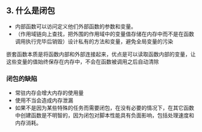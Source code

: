 ## 3. 什么是闭包

- 内部函数可以访问定义他们外部函数的参数和变量。
- （作用域链向上查找，把外围的作用域中的变量值存储在内存中而不是在函数调用执行完毕后销毁）设计私有的方法和变量，避免全局变量的污染

嵌套函数本质是将函数内部和外部连接起来，优点是可以读取函数内部的变量，让这些变量的值始终保存在内存中，不会在函数被调用之后自动清除

### 闭包的缺陷

- 常驻内存会增大内存的使用量
- 使用不当会造成内存泄漏
- 如果不是因为某些特殊的任务而需要闭包，在没有必要的情况下，在其它函数中创建函数是不明智的，因为闭包对脚本性能具有负面影响，包括处理速度和内存消耗。
